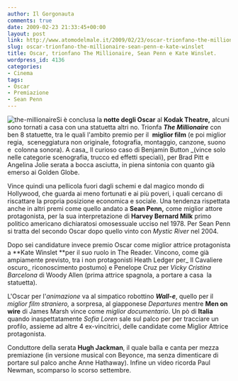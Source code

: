 ```yaml
---
author: Il Gorgonauta
comments: true
date: 2009-02-23 21:33:45+00:00
layout: post
link: http://www.atomodelmale.it/2009/02/23/oscar-trionfano-the-millionaire-sean-penn-e-kate-winslet/
slug: oscar-trionfano-the-millionaire-sean-penn-e-kate-winslet
title: Oscar, trionfano The Millionaire, Sean Penn e Kate Winslet.
wordpress_id: 4136
categories:
- Cinema
tags:
- Oscar
- Premiazione
- Sean Penn
---
```


![the-millionaire](http://www.atomodelmale.it/wp-content/uploads/2009/02/the-millionaire-240x300.jpg)Si è conclusa la **notte degli Oscar** al **Kodak Theatre,** alcuni sono tornati a casa con una statuetta altri no. Trionfa _**The Millionaire**_ con ben 8 statuette, tra le quali l'ambito premio per il  **miglior film** (e poi miglior regia,  sceneggiatura non originale, fotografia, montaggio, canzone, suono e  colonna sonora). A casa_ Il curioso caso di Benjamin Button _(vince solo nelle categorie scenografia, trucco ed effetti speciali), per Brad Pitt e Angelina Jolie serata a bocca asciutta, in piena sintonia con quanto già emerso ai Golden Globe.

Vince quindi una pellicola fuori dagli schemi e dal magico mondo di Hollywood, che guarda ai meno fortunati e ai più poveri, i quali cercano di riscattare la propria posizione economica e sociale. Una tendenza rispettata anche in altri premi come quello andato a **Sean Penn,** come miglior attore protagonista, per la sua interpretazione di **Harvey Bernard Milk** primo politico americano dichiaratosi omosessuale ucciso nel 1978. Per Sean Penn si tratta del secondo Oscar dopo quello vinto con _Mystic River_ nel 2004.

Dopo sei candidature invece premio Oscar come miglior attrice protagonista a **Kate Winslet **per il suo ruolo in The Reader. Vincono, come già ampiamente previsto, tra i non protagonisti Heath Ledger per_ Il Cavaliere oscuro_ riconoscimento postumo) e Penelope Cruz per _Vicky Cristina Barcelona_ di Woody Allen (prima attrice spagnola, a portare a casa  la statuetta).

<!-- more -->


L'Oscar per l'_animazione_ va al simpatico robottino **_Wall-e_**, quello per il _miglior film straniero,_ a sorpresa, al giapponese _Departures_ mentre  **Men on wire** di James Marsh vince come _miglior documentario_. Un pò di **Italia** quando inaspettatamente _Sofia Loren_ sale sul palco per per tracciare un profilo, assieme ad altre 4 ex-vincitrici, delle candidate come Miglior Attrice protagonista.

Conduttore della serata **Hugh Jackman**, il quale balla e canta per mezza premiazione (in versione musical con Beyonce, ma senza dimenticare di portare sul palco anche Anne Hathaway). Infine un video ricorda Paul Newman, scomparso lo scorso settembre.
